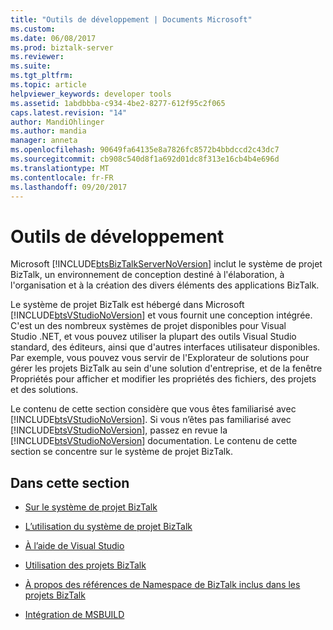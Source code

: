 ```yaml
---
title: "Outils de développement | Documents Microsoft"
ms.custom: 
ms.date: 06/08/2017
ms.prod: biztalk-server
ms.reviewer: 
ms.suite: 
ms.tgt_pltfrm: 
ms.topic: article
helpviewer_keywords: developer tools
ms.assetid: 1abdbbba-c934-4be2-8277-612f95c2f065
caps.latest.revision: "14"
author: MandiOhlinger
ms.author: mandia
manager: anneta
ms.openlocfilehash: 90649fa64135e8a7826fc8572b4bbdccd2c43dc7
ms.sourcegitcommit: cb908c540d8f1a692d01dc8f313e16cb4b4e696d
ms.translationtype: MT
ms.contentlocale: fr-FR
ms.lasthandoff: 09/20/2017
---
```

# <a name="developer-tools"></a>Outils de développement
Microsoft [!INCLUDE[btsBizTalkServerNoVersion](../includes/btsbiztalkservernoversion-md.md)] inclut le système de projet BizTalk, un environnement de conception destiné à l'élaboration, à l'organisation et à la création des divers éléments des applications BizTalk.  
  
 Le système de projet BizTalk est hébergé dans Microsoft [!INCLUDE[btsVStudioNoVersion](../includes/btsvstudionoversion-md.md)] et vous fournit une conception intégrée. C'est un des nombreux systèmes de projet disponibles pour Visual Studio .NET, et vous pouvez utiliser la plupart des outils Visual Studio standard, des éditeurs, ainsi que d'autres interfaces utilisateur disponibles. Par exemple, vous pouvez vous servir de l'Explorateur de solutions pour gérer les projets BizTalk au sein d'une solution d'entreprise, et de la fenêtre Propriétés pour afficher et modifier les propriétés des fichiers, des projets et des solutions.  
  
 Le contenu de cette section considère que vous êtes familiarisé avec [!INCLUDE[btsVStudioNoVersion](../includes/btsvstudionoversion-md.md)]. Si vous n’êtes pas familiarisé avec [!INCLUDE[btsVStudioNoVersion](../includes/btsvstudionoversion-md.md)], passez en revue la [!INCLUDE[btsVStudioNoVersion](../includes/btsvstudionoversion-md.md)] documentation. Le contenu de cette section se concentre sur le système de projet BizTalk.  
  
## <a name="in-this-section"></a>Dans cette section  
  
-   [Sur le système de projet BizTalk](../core/about-the-biztalk-project-system.md)  
  
-   [L’utilisation du système de projet BizTalk](../core/using-the-biztalk-project-system.md)  
  
-   [À l’aide de Visual Studio](../core/using-visual-studio.md)  
  
-   [Utilisation des projets BizTalk](../core/working-with-biztalk-projects.md)  
  
-   [À propos des références de Namespace de BizTalk inclus dans les projets BizTalk](../core/about-biztalk-namespace-references-included-in-biztalk-projects.md)  
  
-   [Intégration de MSBUILD](../core/msbuild-integration.md)